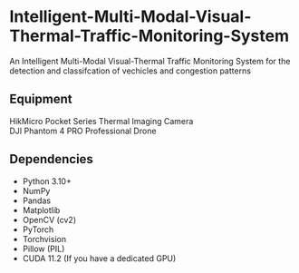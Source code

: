 # Intelligent-Multi-Modal-Visual-Thermal-Traffic-Monitoring-System
An Intelligent Multi-Modal Visual-Thermal Traffic Monitoring System for the detection and classifcation of vechicles and congestion patterns

## Equipment
HikMicro Pocket Series Thermal Imaging Camera  
DJI Phantom 4 PRO Professional Drone

## Dependencies
- Python 3.10+
- NumPy
- Pandas
- Matplotlib
- OpenCV (cv2)
- PyTorch
- Torchvision
- Pillow (PIL)
- CUDA 11.2 (If you have a dedicated GPU)

